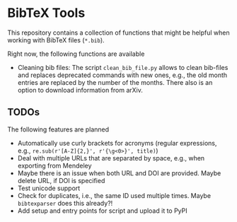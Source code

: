 # BibTeX Tools

This repository contains a collection of functions that might be helpful when
working with BibTeX files (`*.bib`).

Right now, the following functions are available

* Cleaning bib files: The script `clean_bib_file.py` allows to clean bib-files
  and replaces deprecated commands with new ones, e.g., the old month entries
  are replaced by the number of the months.
  There also is an option to download information from arXiv.


## TODOs
The following features are planned
* Automatically use curly brackets for acronyms (regular expressions, e.g.,
  `re.sub(r'[A-Z]{2,}', r'{\g<0>}', title)`)
* Deal with multiple URLs that are separated by space, e.g., when exporting
  from Mendeley
* Maybe there is an issue when both URL and DOI are provided. Maybe delete URL,
  if DOI is specified
* Test unicode support
* Check for duplicates, i.e., the same ID used multiple times. Maybe
  `bibtexparser` does this already?!
* Add setup and entry points for script and upload it to PyPI
